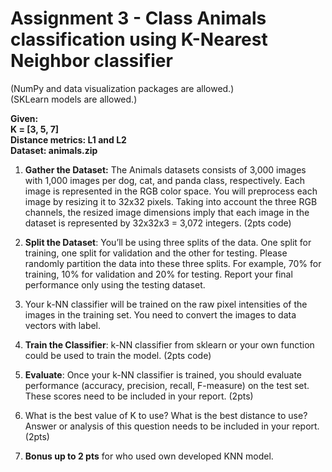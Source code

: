 # Assignment 3 - Class Animals classification using K-Nearest Neighbor classifier   
(NumPy and data visualization packages are allowed.)  
(SKLearn models are allowed.)  

**Given:  
K = [3, 5, 7]  
Distance metrics: L1 and L2  
Dataset: animals.zip**

1.	**Gather the Dataset:** The Animals datasets consists of 3,000 images with 1,000 images per dog, cat, and panda class, respectively. Each image is represented in the RGB color space. You will preprocess each image by resizing it to 32x32 pixels. Taking into account the three RGB channels, the resized image dimensions imply that each image in the dataset is represented by 32x32x3 = 3,072 integers. (2pts code)

2.	**Split the Dataset**: You’ll be using three splits of the data. One split for training, one split for validation and the other for testing. Please randomly partition the data into these three splits. For example, 70% for training, 10% for validation and 20% for testing. Report your final performance only using the testing dataset.

3.	Your k-NN classifier will be trained on the raw pixel intensities of the images in the training set. You need to convert the images to data vectors with label.  

4.	**Train the Classifier**: k-NN classifier from sklearn or your own function could be used to train the model. (2pts code) 

5.	**Evaluate**: Once your k-NN classifier is trained, you should evaluate performance (accuracy, precision, recall, F-measure) on the test set. These scores need to be included in your report. (2pts)

6.	What is the best value of K to use? What is the best distance to use? Answer or analysis of this question needs to be included in your report. (2pts)
 
7.	**Bonus up to 2 pts** for who used own developed KNN model.
